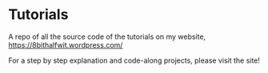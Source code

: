 # Tutorials

A repo of all the source code of the tutorials on my website, https://8bithalfwit.wordpress.com/

For a step by step explanation and code-along projects, please visit the site!
